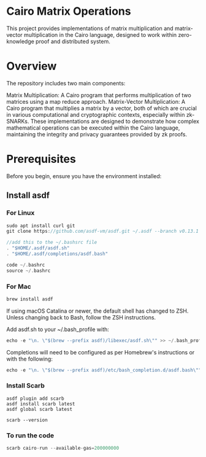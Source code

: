 # Cairo Matrix Operations
This project provides implementations of matrix multiplication and matrix-vector multiplication in the Cairo language, designed to work within zero-knowledge proof and distributed system.

# Overview
The repository includes two main components:

Matrix Multiplication: A Cairo program that performs multiplication of two matrices using a map reduce approach.
Matrix-Vector Multiplication: A Cairo program that multiplies a matrix by a vector, both of which are crucial in various computational and cryptographic contexts, especially within zk-SNARKs.
These implementations are designed to demonstrate how complex mathematical operations can be executed within the Cairo language, maintaining the integrity and privacy guarantees provided by zk proofs.

# Prerequisites
Before you begin, ensure you have the environment installed:

## Install asdf
### For Linux
```rust
sudo apt install curl git
git clone https://github.com/asdf-vm/asdf.git ~/.asdf --branch v0.13.1

//add this to the ~/.bashsrc file
. "$HOME/.asdf/asdf.sh"
. "$HOME/.asdf/completions/asdf.bash"

code ~/.bashrc
source ~/.bashrc
```

### For Mac

```rust
brew install asdf
```
If using macOS Catalina or newer, the default shell has changed to ZSH. Unless changing back to Bash, follow the ZSH instructions.

Add asdf.sh to your ~/.bash_profile with:

```rust
echo -e "\n. \"$(brew --prefix asdf)/libexec/asdf.sh\"" >> ~/.bash_profile
```

Completions will need to be configured as per Homebrew's instructions or with the following:

```rust
echo -e "\n. \"$(brew --prefix asdf)/etc/bash_completion.d/asdf.bash\"" >> ~/.bash_profile
```

### Install Scarb
```
asdf plugin add scarb
asdf install scarb latest
asdf global scarb latest

scarb --version
```

### To run the code
``` rust
scarb cairo-run --available-gas=200000000  
```